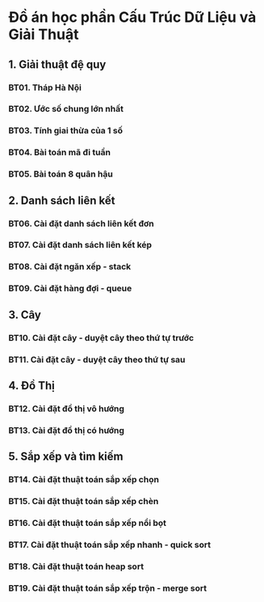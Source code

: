 # Đồ án học phần Cấu Trúc Dữ Liệu và Giải Thuật

## 1. Giải thuật đệ quy
### BT01. Tháp Hà Nội
### BT02. Ước số chung lớn nhất
### BT03. Tính giai thừa của 1 số
### BT04. Bài toán mã đi tuần
### BT05. Bài toán 8 quân hậu
## 2. Danh sách liên kết
### BT06. Cài đặt danh sách liên kết đơn
### BT07. Cài đặt danh sách liên kết kép
### BT08. Cài đặt ngăn xếp - stack
### BT09. Cài đặt hàng đợi - queue
## 3. Cây
### BT10. Cài đặt cây - duyệt cây theo thứ tự trước
### BT11. Cài đặt cây - duyệt cây theo thứ tự sau
## 4. Đồ Thị
### BT12. Cài đặt đồ thị vô hướng
### BT13. Cài đặt đồ thị có hướng
## 5. Sắp xếp và tìm kiếm
### BT14.  Cài đặt thuật toán sắp xếp chọn
### BT15.  Cài đặt thuật toán sắp xếp chèn
### BT16.  Cài đặt thuật toán sắp xếp nổi bọt
### BT17.  Cài đặt thuật toán sắp xếp nhanh - quick sort
### BT18.  Cài đặt thuật toán heap sort
### BT19.  Cài đặt thuật toán sắp xếp trộn - merge sort
